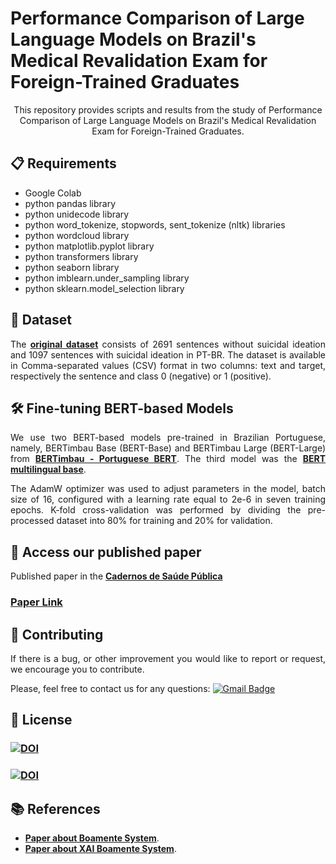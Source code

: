 #  Performance Comparison of Large Language Models on Brazil's Medical Revalidation Exam for Foreign-Trained Graduates

<p align="center">
This repository provides scripts and results from the study of Performance Comparison of Large Language Models on Brazil's Medical Revalidation Exam for Foreign-Trained Graduates.
</p>

<div align="justify">

 ## 📋 Requirements

* Google Colab
* python pandas library
* python unidecode library
* python word_tokenize, stopwords, sent_tokenize (nltk) libraries
* python wordcloud library
* python matplotlib.pyplot library
* python transformers library
* python seaborn library
* python imblearn.under_sampling library
* python sklearn.model_selection library

## 📖  Dataset

The <a href="https://zenodo.org/records/10070747"><strong>original dataset</strong></a> consists of 2691 sentences without suicidal ideation and 1097 sentences with suicidal ideation in PT-BR. The dataset is available in Comma-separated values (CSV) format in two columns: text and target, respectively the sentence and class 0 (negative) or 1 (positive). 

## 🛠 Fine-tuning BERT-based Models

We use two BERT-based models pre-trained in Brazilian Portuguese, namely, BERTimbau Base (BERT-Base) and BERTimbau Large (BERT-Large) from <a href="https://github.com/neuralmind-ai/portuguese-bert/"><strong>BERTimbau - Portuguese BERT</strong></a>.  The third model was the <a href="https://github.com/google-research/bert/blob/master/multilingual.md"><strong>BERT multilingual base</strong></a>. 

The AdamW optimizer was used to adjust parameters in the model, batch size of 16, configured with a learning rate equal to 2e-6 in seven training epochs. K-fold cross-validation was performed by dividing the pre-processed dataset into 80% for training and 20% for validation. 

## 🤖 Access our published paper

Published paper in the <a href="https://cadernos.ensp.fiocruz.br/ojs/index.php/csp"> <strong>Cadernos de Saúde Pública</strong></a>

### [Paper Link](https://www.scielo.br/j/csp/a/XrbVfvybPj9tvJ8qWv7j8VC/?lang=en) 

## 👏 Contributing
 
If there is a bug, or other improvement you would like to report or request, we encourage you to contribute.

Please, feel free to contact us for any questions: [![Gmail Badge](https://img.shields.io/badge/-ariel.teles@ifma.edu.br-c14438?style=flat-square&logo=Gmail&logoColor=white&link=mailto:ariel.teles@ifma.edu.br)](mailto:ariel.teles@ifma.edu.br )

## 📄 License

### <a href="https://doi.org/10.5281/zenodo.10070747"><img src="https://zenodo.org/badge/DOI/10.5281/zenodo.10070747.svg" alt="DOI"></a> 
### <a href="https://creativecommons.org/licenses/by/4.0/"><img src="https://licensebuttons.net/l/by/4.0//88x31.png" alt="DOI"></a> 

## 📚 References

* <a href="https://www.mdpi.com/2227-9032/10/4/698"><strong>Paper about Boamente System</strong></a>.
* <a href="https://www.sciencedirect.com/science/article/pii/S1877050922009668"><strong>Paper about XAI Boamente System</strong></a>.

